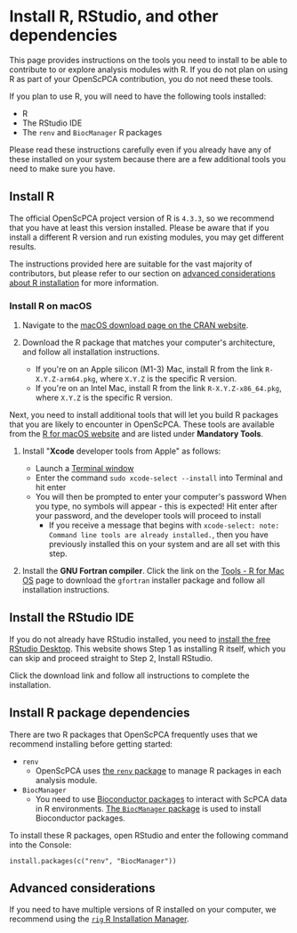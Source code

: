 # Install R, RStudio, and other dependencies

This page provides instructions on the tools you need to install to be able to contribute to or explore analysis modules with R.
If you do not plan on using R as part of your OpenScPCA contribution, you do not need these tools.

If you plan to use R, you will need to have the following tools installed:

- R
- The RStudio IDE
- The `renv` and `BiocManager` R packages

Please read these instructions carefully even if you already have any of these installed on your system because there are a few additional tools you need to make sure you have.

## Install R

The official OpenScPCA project version of R is `4.3.3`, so we recommend that you have at least this version installed.
Please be aware that if you install a different R version and run existing modules, you may get different results.

The instructions provided here are suitable for the vast majority of contributors, but please refer to our section on [advanced considerations about R installation](#advanced-considerations) for more information.


### Install R on macOS

1. Navigate to the [macOS download page on the CRAN website](https://cran.r-project.org/bin/macosx/).

2. Download the R package that matches your computer's architecture, and follow all installation instructions.
    - If you're on an Apple silicon (M1-3) Mac, install R from the link `R-X.Y.Z-arm64.pkg`, where `X.Y.Z` is the specific R version.
    - If you're on an Intel Mac, install R from the link `R-X.Y.Z-x86_64.pkg`, where `X.Y.Z` is the specific R version.


Next, you need to install additional tools that will let you build R packages that you are likely to encounter in OpenScPCA.
These tools are available from the [R for macOS website](https://mac.r-project.org/tools/) and are listed under **Mandatory Tools**.

1. Install "**Xcode** developer tools from Apple" as follows:
    - Launch a [Terminal window](../../software-platforms/general-tools/using-the-terminal.md)
    - Enter the command `sudo xcode-select --install` into Terminal and hit enter
    - You will then be prompted to enter your computer's password
  When you type, no symbols will appear - this is expected!
  Hit enter after your password, and the developer tools will proceed to install
        - If you receive a message that begins with `xcode-select: note: Command line tools are already installed.`, then you have previously installed this on your system and are all set with this step.

1. Install the **GNU Fortran compiler**.
Click the link on the [Tools - R for Mac OS](https://mac.r-project.org/tools/) page to download the `gfortran` installer package and follow all installation instructions.

<!--
### Install R on Windows


1. Navigate to the [Windows download page on the CRAN website](https://cran.r-project.org/bin/windows/base/), and follow instructions to download and install R.

2. Next, you need to install Rtools, which provides additional tools that will let you build R packages that you are likely to encounter in OpenScPCA.
    - Navigate to the [Rtools download page](https://cran.r-project.org/bin/windows/Rtools/)
    - Click the Rtools version that matches the R version you just downloaded
    - On the next page, click the link `RtoolsXY installer` (where `XY` is the specific version you clicked) to download Rtools, and follow all installation instructions
-->


## Install the RStudio IDE

If you do not already have RStudio installed, you need to [install the free RStudio Desktop](https://posit.co/download/rstudio-desktop/).
This website shows Step 1 as installing R itself, which you can skip and proceed straight to Step 2, Install RStudio.

Click the download link and follow all instructions to complete the installation.

## Install R package dependencies

There are two R packages that OpenScPCA frequently uses that we recommend installing before getting started:

- `renv`
    - OpenScPCA uses [the `renv` package](https://rstudio.github.io/renv/articles/renv.html) to manage R packages in each analysis module.
- `BiocManager`
    - You need to use [Bioconductor packages](https://bioconductor.org/) to interact with ScPCA data in R environments.
  [The `BiocManager` package](https://cran.r-project.org/web/packages/BiocManager/vignettes/BiocManager.html) is used to install Bioconductor packages.


To install these R packages, open RStudio and enter the following command into the Console:

```
install.packages(c("renv", "BiocManager"))
```


## Advanced considerations

If you need to have multiple versions of R installed on your computer, we recommend using the [`rig` R Installation Manager](https://github.com/r-lib/rig).